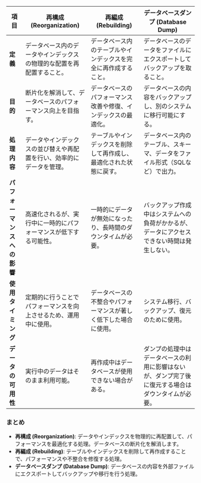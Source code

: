 

| **項目**              | **再構成 (Reorganization)**                                         | **再編成 (Rebuilding)**                                           | **データベースダンプ (Database Dump)**                           |
|-----------------------|--------------------------------------------------------------------|-------------------------------------------------------------------|------------------------------------------------------------------|
| **定義**              | データベース内のデータやインデックスの物理的な配置を再配置すること。| データベース内のテーブルやインデックスを完全に再作成すること。    | データベースのデータをファイルにエクスポートしてバックアップを取ること。 |
| **目的**              | 断片化を解消して、データベースのパフォーマンス向上を目指す。      | データベースのパフォーマンス改善や修復、インデックスの最適化。    | データベースの内容をバックアップし、別のシステムに移行可能にする。     |
| **処理内容**          | データやインデックスの並び替えや再配置を行い、効率的にデータを管理。| テーブルやインデックスを削除して再作成し、最適化された状態に戻す。| データベース内のテーブル、スキーマ、データをファイル形式（SQLなど）で出力。|
| **パフォーマンスへの影響** | 高速化されるが、実行中に一時的にパフォーマンスが低下する可能性。  | 一時的にデータが無効になったり、長時間のダウンタイムが必要。     | バックアップ作成中はシステムへの負荷がかかるが、データにアクセスできない時間は発生しない。|
| **使用タイミング**     | 定期的に行うことでパフォーマンスを向上させるため、運用中に使用。  | データベースの不整合やパフォーマンスが著しく低下した場合に使用。  | システム移行、バックアップ、復元のために使用。                     |
| **データの可用性**     | 実行中のデータはそのまま利用可能。                                | 再作成中はデータベースが使用できない場合がある。                  | ダンプの処理中はデータベースの利用に影響はないが、ダンプ完了後に復元する場合はダウンタイムが必要。|

### まとめ
- **再構成 (Reorganization)**: データやインデックスを物理的に再配置して、パフォーマンスを最適化する処理。データベースの断片化を解消します。
- **再編成 (Rebuilding)**: テーブルやインデックスを削除して再作成することで、パフォーマンスや不整合を修復する処理。
- **データベースダンプ (Database Dump)**: データベースの内容を外部ファイルにエクスポートしてバックアップや移行を行う処理。
